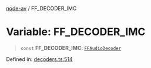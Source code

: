 [node-av](../globals.md) / FF\_DECODER\_IMC

# Variable: FF\_DECODER\_IMC

> `const` **FF\_DECODER\_IMC**: [`FFAudioDecoder`](../type-aliases/FFAudioDecoder.md)

Defined in: [decoders.ts:514](https://github.com/seydx/av/blob/f8631fc881b394300b1479f511d55cf1c370a87f/src/constants/decoders.ts#L514)
